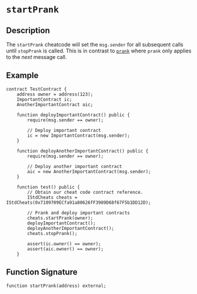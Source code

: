 # `startPrank`

## Description

The `startPrank` cheatcode will set the `msg.sender` for all subsequent calls until `stopPrank` is called. This is in
contrast to [`prank`](./prank.md) where `prank` only applies to the _next_ message call.

## Example

```solidity
contract TestContract {
    address owner = address(123);
    ImportantContract ic;
    AnotherImportantContract aic;

    function deployImportantContract() public {
        require(msg.sender == owner);

        // Deploy important contract
        ic = new ImportantContract(msg.sender);
    }

    function deployAnotherImportantContract() public {
        require(msg.sender == owner);

        // Deploy another important contract
        aic = new AnotherImportantContract(msg.sender);
    }

    function test() public {
        // Obtain our cheat code contract reference.
        IStdCheats cheats = IStdCheats(0x7109709ECfa91a80626fF3989D68f67F5b1DD12D);

        // Prank and deploy important contracts
        cheats.startPrank(owner);
        deployImportantContract();
        deployAnotherImportantContract();
        cheats.stopPrank();

        assert(ic.owner() == owner);
        assert(aic.owner() == owner);
    }
```

## Function Signature

```solidity
function startPrank(address) external;
```
